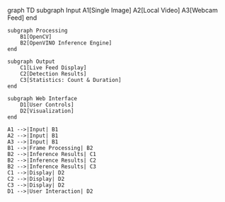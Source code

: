 graph TD
    subgraph Input
        A1[Single Image]
        A2[Local Video]
        A3[Webcam Feed]
    end

    subgraph Processing
        B1[OpenCV]
        B2[OpenVINO Inference Engine]
    end

    subgraph Output
        C1[Live Feed Display]
        C2[Detection Results]
        C3[Statistics: Count & Duration]
    end

    subgraph Web Interface
        D1[User Controls]
        D2[Visualization]
    end

    A1 -->|Input| B1
    A2 -->|Input| B1
    A3 -->|Input| B1
    B1 -->|Frame Processing| B2
    B2 -->|Inference Results| C1
    B2 -->|Inference Results| C2
    B2 -->|Inference Results| C3
    C1 -->|Display| D2
    C2 -->|Display| D2
    C3 -->|Display| D2
    D1 -->|User Interaction| D2
